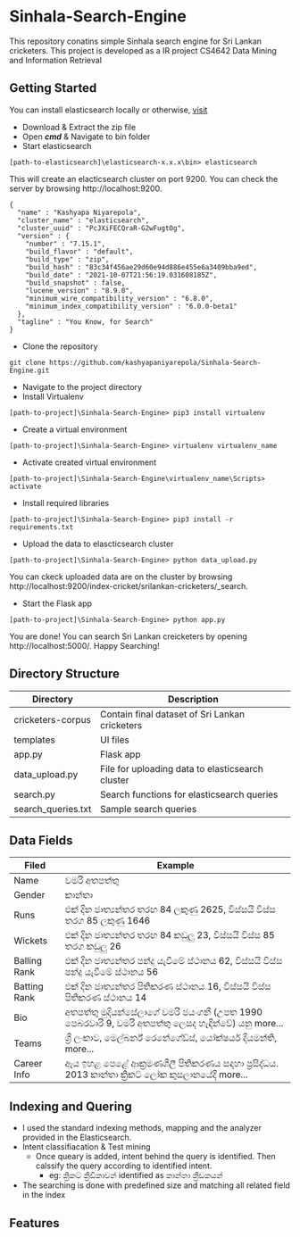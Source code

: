 # Sinhala-Search-Engine
This repository conatins simple Sinhala search engine for Sri Lankan cricketers. This project is developed as a IR project CS4642 Data Mining and Information Retrieval

## Getting Started
You can install elasticsearch locally or otherwise, [visit](https://www.elastic.co/guide/en/elasticsearch/reference/current/install-elasticsearch.html)
- Download & Extract the zip file
- Open ***cmd*** & Navigate to bin folder
- Start elasticsearch
```
[path-to-elasticsearch]\elasticsearch-x.x.x\bin> elasticsearch
```
This will create an elacticsearch cluster on port 9200. You can check the server by browsing http://localhost:9200.
```
{
  "name" : "Kashyapa Niyarepola",
  "cluster_name" : "elasticsearch",
  "cluster_uuid" : "PcJXiFECQraR-G2wFugtOg",
  "version" : {
    "number" : "7.15.1",
    "build_flavor" : "default",
    "build_type" : "zip",
    "build_hash" : "83c34f456ae29d60e94d886e455e6a3409bba9ed",
    "build_date" : "2021-10-07T21:56:19.031608185Z",
    "build_snapshot" : false,
    "lucene_version" : "8.9.0",
    "minimum_wire_compatibility_version" : "6.8.0",
    "minimum_index_compatibility_version" : "6.0.0-beta1"
  },
  "tagline" : "You Know, for Search"
}
```
- Clone the repository
```
git clone https://github.com/kashyapaniyarepola/Sinhala-Search-Engine.git
```
- Navigate to the project directory
- Install Virtualenv
```
[path-to-project]\Sinhala-Search-Engine> pip3 install virtualenv
```
- Create a virtual environment
```
[path-to-project]\Sinhala-Search-Engine> virtualenv virtualenv_name
```
- Activate created virtual environment
```
[path-to-project]\Sinhala-Search-Engine\virtualenv_name\Scripts> activate
```
- Install required libraries
```
[path-to-project]\Sinhala-Search-Engine> pip3 install -r requirements.txt
```
- Upload the data to elascticsearch cluster
```
[path-to-project]\Sinhala-Search-Engine> python data_upload.py
```
You can ckeck uploaded data are on the cluster by browsing http://localhost:9200/index-cricket/srilankan-cricketers/_search.
- Start the Flask app
```
[path-to-project]\Sinhala-Search-Engine> python app.py
```
You are done! You can search Sri Lankan creicketers by opening http://localhost:5000/. Happy Searching!

## Directory Structure
| Directory | Description |
| --- | --- |
| cricketers-corpus | Contain final dataset of Sri Lankan cricketers |
| templates | UI files |
| app.py | Flask app |
| data_upload.py | File for uploading data to elasticsearch cluster |
| search.py | Search functions for elasticsearch queries |
| search_queries.txt | Sample search queries |

## Data Fields
| Filed | Example |
| --- | --- |
| Name | චමරි අතපත්තු |
| Gender | කාන්තා |
| Runs | එක් දින ජාත්‍යන්තර තරඟ 84 ලකුණු 2625, විස්සයි විස්ස තරග 85 ලකුණු 1646 |
| Wickets | එක් දින ජාත්‍යන්තර තරඟ 84 කඩුලු 23, විස්සයි විස්ස 85 තරග කඩුලු 26 |
| Balling Rank | එක් දින ජාත්‍යන්තර පන්දු යැවීමේ ස්ථානය 62, විස්සයි විස්ස පන්දු යැවීමේ ස්ථානය 56 |
| Batting Rank | එක් දින ජාත්‍යන්තර පිතිකරණ ස්ථානය 16, විස්සයි විස්ස පිතිකරණ ස්ථානය 14 |
| Bio | අතපත්තු මුදියන්සේලාගේ චමරි ජයංගනී (උපත 1990 පෙබරවාරි 9, චමරි අතපත්තු ලෙසද හැඳින්වේ) යනු more... |
| Teams |ශ්‍රී ලංකාව, මෙල්බර්න් රෙනේගේඩ්ස්, යෝක්ෂයර් දියමන්ති, more... |
| Career Info | ඇය ඉහළ පෙළේ ආක්‍රමණශීලී පිතිකරණය සඳහා ප්‍රසිද්ධය. 2013 කාන්තා ක්‍රිකට් ලෝක කුසලානයේදී more... |

## Indexing and Quering
- I used the standard indexing methods, mapping and the analyzer provided in the Elasticsearch. 
- Intent classifiacation & Test mining
  - Once queary is added, intent behind the query is identified. Then calssify the query according to identified intent.
    - eg: ක්‍රිකට් ක්‍රීඩිකාවන් identified as කාන්තා ක්‍රීඩකයන්
- The searching is done with predefined size and matching all related field in the index
## Features
